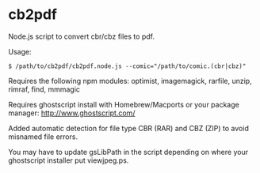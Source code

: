 cb2pdf
======

Node.js script to convert cbr/cbz files to pdf.

Usage: 

```
$ /path/to/cb2pdf/cb2pdf.node.js --comic="/path/to/comic.(cbr|cbz)"
```

Requires the following npm modules: optimist, imagemagick, rarfile, unzip, rimraf, find, mmmagic

Requires ghostscript install with Homebrew/Macports or your package manager: http://www.ghostscript.com/

Added automatic detection for file type CBR (RAR) and CBZ (ZIP) to avoid misnamed file errors.

You may have to update gsLibPath in the script depending on where your ghostscript installer put viewjpeg.ps.


